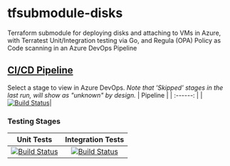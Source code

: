 # tfsubmodule-disks
Terraform submodule for deploying disks and attaching to VMs in Azure, with Terratest Unit/Integration testing via Go, and Regula (OPA) Policy as Code scanning in an Azure DevOps Pipeline
## [CI/CD Pipeline](https://dev.azure.com/wesleytrust/Terraform/_build?definitionId=92)
Select a stage to view in Azure DevOps. *Note that 'Skipped' stages in the last run, will show as "unknown" by design.*
| Pipeline |
| :------: |
|[![Build Status](https://dev.azure.com/wesleytrust/Terraform/_apis/build/status/Modules/Resource/ENV-P%3BREF-latest%3B%20tfsubmodule-disks?repoName=wesley-trust%2Ftfsubmodule-disks&branchName=main)](https://dev.azure.com/wesleytrust/Terraform/_build/latest?definitionId=92&repoName=wesley-trust%2Ftfsubmodule-disks&branchName=main)|
### Testing Stages
| Unit Tests | Integration Tests |
| :--------: | :---------------: |
|    [![Build Status](https://dev.azure.com/wesleytrust/Terraform/_apis/build/status/Modules/Resource/ENV-P%3BREF-latest%3B%20tfsubmodule-disks?repoName=wesley-trust%2Ftfsubmodule-disks&branchName=main&stageName=Unit)](https://dev.azure.com/wesleytrust/Terraform/_build/latest?definitionId=92&repoName=wesley-trust%2Ftfsubmodule-disks&branchName=main)        |          [![Build Status](https://dev.azure.com/wesleytrust/Terraform/_apis/build/status/Modules/Resource/ENV-P%3BREF-latest%3B%20tfsubmodule-disks?repoName=wesley-trust%2Ftfsubmodule-disks&branchName=main&stageName=Integration)](https://dev.azure.com/wesleytrust/Terraform/_build/latest?definitionId=92&repoName=wesley-trust%2Ftfsubmodule-disks&branchName=main)        |